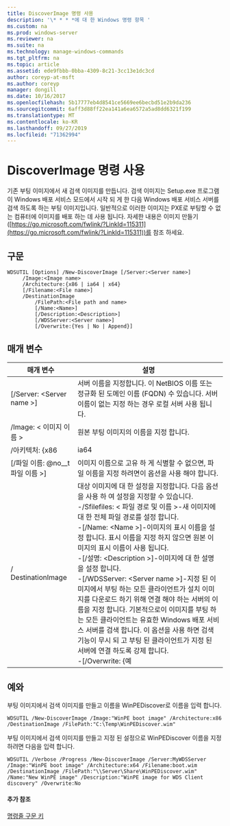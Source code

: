 ```yaml
---
title: DiscoverImage 명령 사용
description: '\* * * *에 대 한 Windows 명령 항목 '
ms.custom: na
ms.prod: windows-server
ms.reviewer: na
ms.suite: na
ms.technology: manage-windows-commands
ms.tgt_pltfrm: na
ms.topic: article
ms.assetid: ede9fbbb-0bba-4309-8c21-3cc13e1dc3cd
author: coreyp-at-msft
ms.author: coreyp
manager: dongill
ms.date: 10/16/2017
ms.openlocfilehash: 5b17777eb4d8541ce5669ee6becbd51e2b9da236
ms.sourcegitcommit: 6aff3d88ff22ea141a6ea6572a5ad8dd6321f199
ms.translationtype: MT
ms.contentlocale: ko-KR
ms.lasthandoff: 09/27/2019
ms.locfileid: "71362994"
---
```

# <a name="using-the-new-discoverimage-command"></a>DiscoverImage 명령 사용



기존 부팅 이미지에서 새 검색 이미지를 만듭니다. 검색 이미지는 Setup.exe 프로그램이 Windows 배포 서비스 모드에서 시작 되 게 한 다음 Windows 배포 서비스 서버를 검색 하도록 하는 부팅 이미지입니다. 일반적으로 이러한 이미지는 PXE로 부팅할 수 없는 컴퓨터에 이미지를 배포 하는 데 사용 됩니다. 자세한 내용은 이미지 만들기 ([https://go.microsoft.com/fwlink/?LinkId=115311](https://go.microsoft.com/fwlink/?LinkId=115311))를 참조 하세요.

## <a name="syntax"></a>구문

```
WDSUTIL [Options] /New-DiscoverImage [/Server:<Server name>]
     /Image:<Image name>
     /Architecture:{x86 | ia64 | x64}
     [/Filename:<File name>]
     /DestinationImage
         /FilePath:<File path and name>
         [/Name:<Name>]
         [/Description:<Description>]
         [/WDSServer:<Server name>]
         [/Overwrite:{Yes | No | Append}]
```

## <a name="parameters"></a>매개 변수

|        매개 변수         |                                                                                                                                                                                                                                                                                                                                                                                                                       설명                                                                                                                                                                                                                                                                                                                                                                                                                       |
|--------------------------|---------------------------------------------------------------------------------------------------------------------------------------------------------------------------------------------------------------------------------------------------------------------------------------------------------------------------------------------------------------------------------------------------------------------------------------------------------------------------------------------------------------------------------------------------------------------------------------------------------------------------------------------------------------------------------------------------------------------------------------------------------------------------------------------------------------------------------------------------------|
| [/Server: \<Server name >] |                                                                                                                                                                                                                                                                                                                                     서버 이름을 지정합니다. 이 NetBIOS 이름 또는 정규화 된 도메인 이름 (FQDN) 수 있습니다. 서버 이름이 없는 지정 하는 경우 로컬 서버 사용 됩니다.                                                                                                                                                                                                                                                                                                                                     |
|   /Image: \< 이미지 이름 >   |                                                                                                                                                                                                                                                                                                                                                                                                      원본 부팅 이미지의 이름을 지정 합니다.                                                                                                                                                                                                                                                                                                                                                                                                       |
|    /아키텍처: {x86    |                                                                                                                                                                                                                                                                                                                                                                                                                          ia64                                                                                                                                                                                                                                                                                                                                                                                                                           |
| [/파일 이름: @no__t 파일 이름 >] |                                                                                                                                                                                                                                                                                                                                                                         이미지 이름으로 고유 하 게 식별할 수 없으면, 파일 이름을 지정 하려면이 옵션을 사용 해야 합니다.                                                                                                                                                                                                                                                                                                                                                                          |
|    / DestinationImage     | 대상 이미지에 대 한 설정을 지정합니다. 다음 옵션을 사용 하 여 설정을 지정할 수 있습니다.</br>-/Sfilefiles: < 파일 경로 및 이름 >-새 이미지에 대 한 전체 파일 경로를 설정 합니다.</br>-[/Name: \<Name >]-이미지의 표시 이름을 설정 합니다. 표시 이름을 지정 하지 않으면 원본 이미지의 표시 이름이 사용 됩니다.</br>-[/설명: \<Description >]-이미지에 대 한 설명을 설정 합니다.</br>-[/WDSServer: \<Server name >]-지정 된 이미지에서 부팅 하는 모든 클라이언트가 설치 이미지를 다운로드 하기 위해 연결 해야 하는 서버의 이름을 지정 합니다. 기본적으로이 이미지를 부팅 하는 모든 클라이언트는 유효한 Windows 배포 서비스 서버를 검색 합니다. 이 옵션을 사용 하면 검색 기능이 무시 되 고 부팅 된 클라이언트가 지정 된 서버에 연결 하도록 강제 합니다.</br>-[/Overwrite: {예 |

## <a name="BKMK_examples"></a>예와

부팅 이미지에서 검색 이미지를 만들고 이름을 WinPEDiscover로 이름을 입력 합니다.
```
WDSUTIL /New-DiscoverImage /Image:"WinPE boot image" /Architecture:x86 /DestinationImage /FilePath:"C:\Temp\WinPEDiscover.wim"
```
부팅 이미지에서 검색 이미지를 만들고 지정 된 설정으로 WinPEDiscover 이름을 지정 하려면 다음을 입력 합니다.
```
WDSUTIL /Verbose /Progress /New-DiscoverImage /Server:MyWDSServer
/Image:"WinPE boot image" /Architecture:x64 /Filename:boot.wim /DestinationImage /FilePath:"\\Server\Share\WinPEDiscover.wim" 
/Name:"New WinPE image" /Description:"WinPE image for WDS Client discovery" /Overwrite:No
```

#### <a name="additional-references"></a>추가 참조

[명령줄 구문 키](command-line-syntax-key.md)